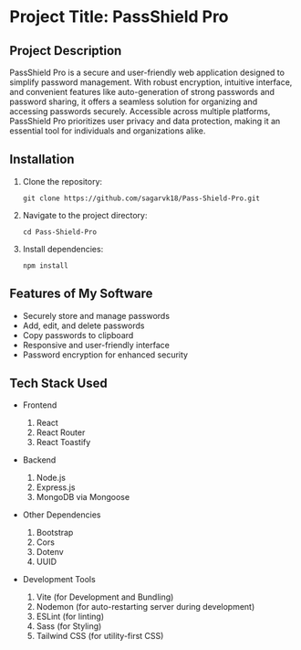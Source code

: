 # **Project Title: PassShield Pro**

## **Project Description**

PassShield Pro is a secure and user-friendly web application designed to simplify password management. With robust encryption, intuitive interface, and convenient features like auto-generation of strong passwords and password sharing, it offers a seamless solution for organizing and accessing passwords securely. Accessible across multiple platforms, PassShield Pro prioritizes user privacy and data protection, making it an essential tool for individuals and organizations alike.

## **Installation**

1. Clone the repository:

   ```
   git clone https://github.com/sagarvk18/Pass-Shield-Pro.git
   ```
2. Navigate to the project directory:

   ```
   cd Pass-Shield-Pro
   ```
3. Install dependencies:

   ```
   npm install
   ```

## **Features of My Software**

<ul>
  <li>Securely store and manage passwords</li>
  <li>Add, edit, and delete passwords</li>
  <li>Copy passwords to clipboard</li>
  <li>Responsive and user-friendly interface</li>
  <li>Password encryption for enhanced security</li>
</ul>

## Tech Stack Used

- Frontend
  1. React
  2. React Router
  3. React Toastify

- Backend
  1. Node.js
  2. Express.js
  3. MongoDB via Mongoose

- Other Dependencies
  1. Bootstrap
  2. Cors
  3. Dotenv
  4. UUID

- Development Tools
  1. Vite (for Development and Bundling)
  2. Nodemon (for auto-restarting server during development)
  3. ESLint (for linting)
  4. Sass (for Styling)
  5. Tailwind CSS (for utility-first CSS)
